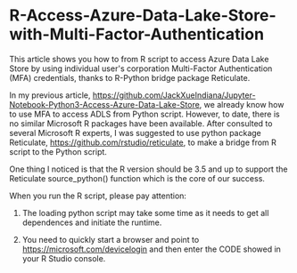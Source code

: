 # R-Access-Azure-Data-Lake-Store-with-Multi-Factor-Authentication
This article shows you how to from R script to access Azure Data Lake Store by using individual user's corporation Multi-Factor Authentication (MFA) credentials, thanks to R-Python bridge package Reticulate.

In my previous article, https://github.com/JackXueIndiana/Jupyter-Notebook-Python3-Access-Azure-Data-Lake-Store, we already know how to use MFA to access ADLS from Python script. However, to date, there is no similar Microsoft R packages have been available. After consulted to several Microsoft R experts, I was suggested to use python package Reticulate, https://github.com/rstudio/reticulate, to make a bridge from R script to the Python script. 

One thing I noticed is that the R version should be 3.5 and up to support the Reticulate source_python() function which is the core of our success.

When you run the R script, please pay attention:

1. The loading python script may take some time as it needs to get all dependences and initiate the runtime.

2. You need to quickly start a browser and point to https://microsoft.com/devicelogin and then enter the CODE showed in your R Studio console.


